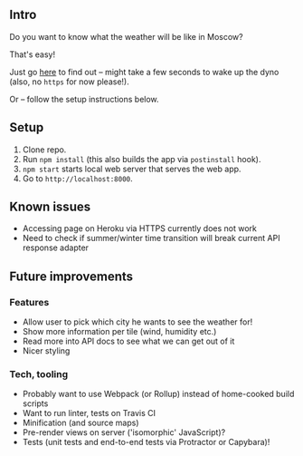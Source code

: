 ## Intro

Do you want to know what the weather will be like in Moscow?

That's easy!

Just go [here](http://greatweather.herokuapp.com) to find out – might take a few seconds to wake up the dyno (also, no `https` for now please!).

Or – follow the setup instructions below.


## Setup

1. Clone repo.
2. Run `npm install` (this also builds the app via `postinstall` hook).
3. `npm start` starts local web server that serves the web app.
4. Go to `http://localhost:8000`.


## Known issues

* Accessing page on Heroku via HTTPS currently does not work
* Need to check if summer/winter time transition will break current API response adapter


## Future improvements

### Features

* Allow user to pick which city he wants to see the weather for!
* Show more information per tile (wind, humidity etc.)
* Read more into API docs to see what we can get out of it
* Nicer styling


### Tech, tooling

* Probably want to use Webpack (or Rollup) instead of home-cooked build scripts
* Want to run linter, tests on Travis CI
* Minification (and source maps)
* Pre-render views on server ('isomorphic' JavaScript)?
* Tests (unit tests and end-to-end tests via Protractor or Capybara)!
